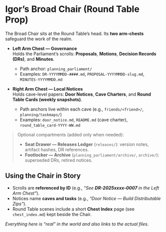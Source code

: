 # Igor’s Broad Chair (Round Table Prop)

The Broad Chair sits at the Round Table’s head. Its **two arm-chests** safeguard the work of the realm.

- **Left Arm Chest — Governance**  
  Holds the Parliament’s scrolls: **Proposals**, **Motions**, **Decision Records (DRs)**, and **Minutes**.
  - Path anchor: `planning_parliament/`
  - Examples: `DR-YYYYMMDD-####.md`, `PROPOSAL-YYYYMMDD-slug.md`, `MINUTES-YYYYMMDD.md`

- **Right Arm Chest — Local Notices**  
  Holds cave-level papers: **Door Notices**, **Cave Charters**, and **Round Table Cards (weekly snapshots)**.
  - Path anchors live within each cave (e.g., `friends/<friend>/`, `planning/taskmaps/`)
  - Examples: `door_notice.md`, `README.md` (cave charter), `round_table_card-YYYY-WW.md`

> Optional compartments (added only when needed):
> - **Seat Drawer — Releases Ledger** (`releases/`): version notes, artifact hashes, DR references.
> - **Footlocker — Archive** (`planning_parliament/archive/`, `archive/`): superseded DRs, retired notices.

## Using the Chair in Story
- Scrolls are **referenced by ID** (e.g., *“See **DR-2025xxxx-0007** in the Left Arm Chest”*).
- Notices name **caves and tasks** (e.g., *“Door Notice — Build Distributable Zips”*).
- Round Table scenes include a short **Chest Index** page (see `chest_index.md`) kept beside the Chair.

*Everything here is “real” in the world and also links to the actual files.*
